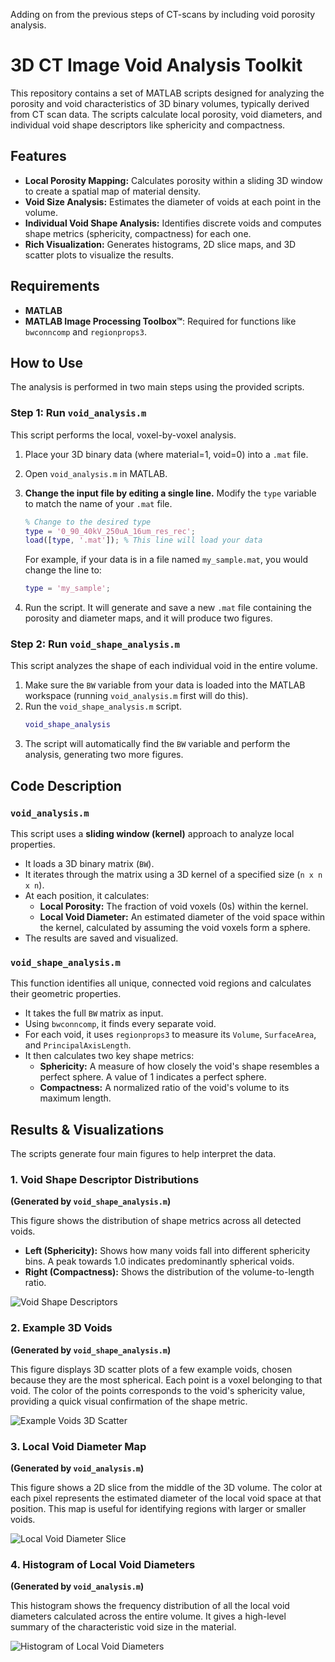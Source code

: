 Adding on from the previous steps of CT-scans by including void porosity analysis. 

# 3D CT Image Void Analysis Toolkit

This repository contains a set of MATLAB scripts designed for analyzing the porosity and void characteristics of 3D binary volumes, typically derived from CT scan data. The scripts calculate local porosity, void diameters, and individual void shape descriptors like sphericity and compactness.

## Features

-   **Local Porosity Mapping:** Calculates porosity within a sliding 3D window to create a spatial map of material density.
-   **Void Size Analysis:** Estimates the diameter of voids at each point in the volume.
-   **Individual Void Shape Analysis:** Identifies discrete voids and computes shape metrics (sphericity, compactness) for each one.
-   **Rich Visualization:** Generates histograms, 2D slice maps, and 3D scatter plots to visualize the results.

## Requirements

-   **MATLAB**
-   **MATLAB Image Processing Toolbox™**: Required for functions like `bwconncomp` and `regionprops3`.

## How to Use

The analysis is performed in two main steps using the provided scripts.

### Step 1: Run `void_analysis.m`

This script performs the local, voxel-by-voxel analysis.

1.  Place your 3D binary data (where material=1, void=0) into a `.mat` file.
2.  Open `void_analysis.m` in MATLAB.
3.  **Change the input file by editing a single line.** Modify the `type` variable to match the name of your `.mat` file.

    ```matlab
    % Change to the desired type
    type = '0_90_40kV_250uA_16um_res_rec'; 
    load([type, '.mat']); % This line will load your data
    ```
    For example, if your data is in a file named `my_sample.mat`, you would change the line to:
    ```matlab
    type = 'my_sample';
    ```

4.  Run the script. It will generate and save a new `.mat` file containing the porosity and diameter maps, and it will produce two figures.

### Step 2: Run `void_shape_analysis.m`

This script analyzes the shape of each individual void in the entire volume.

1.  Make sure the `BW` variable from your data is loaded into the MATLAB workspace (running `void_analysis.m` first will do this).
2.  Run the `void_shape_analysis.m` script.
    ```matlab
    void_shape_analysis
    ```
3.  The script will automatically find the `BW` variable and perform the analysis, generating two more figures.

## Code Description

### `void_analysis.m`

This script uses a **sliding window (kernel)** approach to analyze local properties.
-   It loads a 3D binary matrix (`BW`).
-   It iterates through the matrix using a 3D kernel of a specified size (`n x n x n`).
-   At each position, it calculates:
    -   **Local Porosity:** The fraction of void voxels (0s) within the kernel.
    -   **Local Void Diameter:** An estimated diameter of the void space within the kernel, calculated by assuming the void voxels form a sphere.
-   The results are saved and visualized.

### `void_shape_analysis.m`

This function identifies all unique, connected void regions and calculates their geometric properties.
-   It takes the full `BW` matrix as input.
-   Using `bwconncomp`, it finds every separate void.
-   For each void, it uses `regionprops3` to measure its `Volume`, `SurfaceArea`, and `PrincipalAxisLength`.
-   It then calculates two key shape metrics:
    -   **Sphericity:** A measure of how closely the void's shape resembles a perfect sphere. A value of 1 indicates a perfect sphere.
    -   **Compactness:** A normalized ratio of the void's volume to its maximum length.

## Results & Visualizations

The scripts generate four main figures to help interpret the data.

### 1. Void Shape Descriptor Distributions

**(Generated by `void_shape_analysis.m`)**

This figure shows the distribution of shape metrics across all detected voids.
-   **Left (Sphericity):** Shows how many voids fall into different sphericity bins. A peak towards 1.0 indicates predominantly spherical voids.
-   **Right (Compactness):** Shows the distribution of the volume-to-length ratio.

![Void Shape Descriptors](documentation_images/Void_Shape_Descriptions.png)

### 2. Example 3D Voids

**(Generated by `void_shape_analysis.m`)**

This figure displays 3D scatter plots of a few example voids, chosen because they are the most spherical. Each point is a voxel belonging to that void. The color of the points corresponds to the void's sphericity value, providing a quick visual confirmation of the shape metric.

![Example Voids 3D Scatter](documentation_images/Example_Voids_3D_Scatter.png)

### 3. Local Void Diameter Map

**(Generated by `void_analysis.m`)**

This figure shows a 2D slice from the middle of the 3D volume. The color at each pixel represents the estimated diameter of the local void space at that position. This map is useful for identifying regions with larger or smaller voids.

![Local Void Diameter Slice](documentation_images/Local_Void_Diameter.png)

### 4. Histogram of Local Void Diameters

**(Generated by `void_analysis.m`)**

This histogram shows the frequency distribution of all the local void diameters calculated across the entire volume. It gives a high-level summary of the characteristic void size in the material.

![Histogram of Local Void Diameters](documentation_images/Histogram_Local_Void_Diameters.png)
